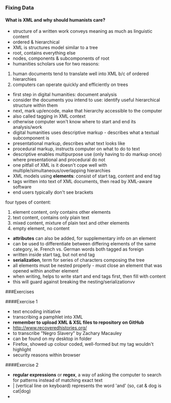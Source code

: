 ### Fixing Data

#### What is XML and why should humanists care?
* structure of a written work conveys meaning as much as linguistic content
* ordered & hierarchical
* XML is structures model similar to a tree 
* root, contains everything else
* nodes, components & subcomponents of root
* humanities scholars use for two reasons:

1. human documents tend to translate well into XML b/c of ordered hierarchies
2. computers can operate quickly and efficiently on trees 

* first step in digital humanities: document analysis
* consider the documents you intend to use: identify useful hierarchical structure within them
* next, mark up/encode, make that hierarchy accessible to the computer 
* also called tagging in XML context
* otherwise computer won't know where to start and end its analysis/work
* digital humanities uses descriptive markup - describes what a textual subcomponent is
* presentational markup, describes what text looks like
* procedural markup, instructs computer on what to do to text 
* descriptive enables multipurpose use (only having to do markup once) where presentational and procedural do not
* one pitfall of XML is it doesn't cope well with multiple/simultaneous/overlapping hierarchies
* XML models using **elements**: consist of start tag, content and end tag
* tags written into text of XML documents, then read by XML-aware software
* end users typically don't see brackets

four types of content:

1. element content, only contains other elements
2. text content, contains only plain text
3. mixed content, mixture of plain text and other elements
4. empty element, no content

* **attributes** can also be added, for supplementary info on an element
* can be used to differentiate between differing elements of the same category, ie. French vs. German words both tagged as foreign
* written inside start tag, but not end tag 
* **serialization**, term for series of characters composing the tree 
* all elements must be nested properly - must close an element that was opened within another element
* when writing, helps to write start and end tags first, then fill with content
* this will guard against breaking the nesting/serializationvv   

###Exercises

####Exercise 1
* text encoding initiative
* transcribing a pamphlet into XML                                                                                                                                                                                                                                                                                                                                                                                                                                                                                                                                                                                                                                                                                                                                                                                                                                                                                                                                                                                                                                                                                                                                                                                                                                                                                                                                                                                                                                                                                                                                                                                                                                                                                                                                                                                                                                                                                                                                                                                                                                                                                                                                                                                                                                                                                                                                                                                                                                                                                                                                                                                                                                                                                                                                                                                                                                                                                                                                                                                                                                                                                                                                                                                                                                                                                                                                                                                                                                                                                                                                                                                                                                                                                                                                                                                                                                                                                                                                                                                                                                                                                                                                                                                                                                                                                                                                                                                                                                                                                                                                                                                                                                                                                                                                                                                                                                                                                                                                                                                                                                                                                                                                                                                                                                                                                                                                                                                                                                                                                                                                                                                                                                                                                                                                                                                                                                                                                                                                                                                                                                                       
* **remember to upload XML & XSL files to repository on GitHub**
* http://www.recoveredhistories.org/
* to transcribe "Negro Slavery" by Zachary Macauley
* can be found on my desktop in folder
* Firefox, showed up colour coded, well-formed but my tag wouldn't highlight
* security reasons within browser

####Exercise 2
* **regular expressions** or **regex**, a way of asking the computer to search for patterns instead of matching exact text
* | (vertical line on keyboard) represents the word 'and' (so, cat & dog is cat|dog)
* 